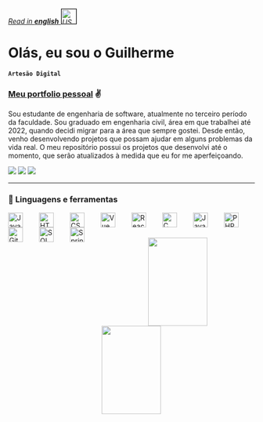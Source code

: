_[Read in **english** <img alt="US Flag" width="30px" style = "border:1px solid black;" src="https://upload.wikimedia.org/wikipedia/en/a/a4/Flag_of_the_United_States.svg">](https://github.com/guilhermelcosta/guilhermelcosta/blob/main/README.md)_

# Olás, eu sou o Guilherme

**`Artesão Digital`**

### [Meu portfolio pessoal](https://guilhermecosta.vercel.app/) ✌️

Sou estudante de engenharia de software, atualmente no terceiro período da faculdade. Sou graduado em engenharia civil, área em que trabalhei até 2022, quando decidi migrar para a área que sempre gostei. Desde então, venho desenvolvendo projetos que possam ajudar em alguns problemas da vida real. O meu repositório possui os projetos que desenvolvi até o momento, que serão atualizados à medida que eu for me aperfeiçoando.

<!-- Cards de contato -->
<div align="left">
  <a href = "mailto:guilhermeldcosta@gmail.com"><img src="https://img.shields.io/badge/-Gmail-%23333?style=for-the-badge&logo=gmail&logoColor=white" target="_blank"></a>
  <a href="https://www.linkedin.com/in/guilhermeldcosta/" target="_blank"><img src="https://img.shields.io/badge/-LinkedIn-%230077B5?style=for-the-badge&logo=linkedin&logoColor=white" target="_blank"></a>
  <a href="https://wa.me/5531988173688" target="_blank"><img src="https://img.shields.io/badge/WhatsApp-25D366?style=for-the-badge&logo=whatsapp&logoColor=white" target="_blank"></a>
</div>

---

### 🧰 Linguagens e ferramentas

<!-- Link para badges https://devicon.dev/ -->
<div style="display:inline_block">
  <img align="left" title="Javascript" alt="Javascript" width="30px" style="padding-right:30px;" src="https://cdn.jsdelivr.net/gh/devicons/devicon/icons/javascript/javascript-original.svg">
  <img align="left" title="HTML" alt="HTML" width="30px" style="padding-right:30px;" src="https://cdn.jsdelivr.net/gh/devicons/devicon/icons/html5/html5-original.svg">
  <img align="left" title="CSS" alt="CSS" width="30px" style="padding-right:30px;" src="https://cdn.jsdelivr.net/gh/devicons/devicon/icons/css3/css3-original.svg">
  <img align="left" title="Vue Js" alt="Vue Js" width="30px" style="padding-right:30px;" src="https://cdn.jsdelivr.net/gh/devicons/devicon/icons/vuejs/vuejs-original.svg">
  <img align="left" title="React" alt="React" width="30px" style="padding-right:30px;" src="https://cdn.jsdelivr.net/gh/devicons/devicon/icons/react/react-original.svg">
  <img align="left" title="C" alt="C" width="30px" style="padding-right:30px;" src="https://cdn.jsdelivr.net/gh/devicons/devicon/icons/c/c-original.svg">
  <img align="left" title="Java" alt="Java" width="30px" style="padding-right:30px;" src="https://cdn.jsdelivr.net/gh/devicons/devicon/icons/java/java-original.svg">
  <img align="left" title="PHP" alt="PHP" width="30px" style="padding-right:30px;" src="https://cdn.jsdelivr.net/gh/devicons/devicon/icons/php/php-original.svg">
  <img align="left" title="Git" alt="Git" width="30px" style="padding-right:30px;" src="https://cdn.jsdelivr.net/gh/devicons/devicon/icons/git/git-original.svg">
  <img align="left" title="MySQL" alt="SQL" width="30px" style="padding-right:30px;" src="https://cdn.jsdelivr.net/gh/devicons/devicon/icons/mysql/mysql-original.svg">
  <img align="left" title="Springboot" alt="Springboot" width="30px" style="padding-right:30px;" src="https://cdn.jsdelivr.net/gh/devicons/devicon/icons/spring/spring-original.svg">
</div>

<div style="display:block" align="center">
  <br>
  <br>
  <br>
  <img width="49%" height="180em" src="https://github-readme-stats-psi-liart.vercel.app/api?username=guilhermelcosta&show_icons=true&theme=darcula&include_all_commits=true&count_private=true"/>
  <img width="49%" height="180em" src="https://github-readme-stats-psi-liart.vercel.app/api/top-langs/?username=guilhermelcosta&layout=compact&langs_count=4&exclude_repo=Obsidian-Main-Vault,github-readme-stats&theme=darcula"/>
</div>
